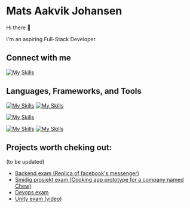# Mats Aakvik Johansen

Hi there 👋

I'm an aspiring Full-Stack Developer.


## Connect with me
[![My Skills](https://skillicons.dev/icons?i=linkedin)](https://www.linkedin.com/in/mats-aakvik-johansen)


## Languages, Frameworks, and Tools
[![My Skills](https://skillicons.dev/icons?i=js,html,css,cs)](https://skillicons.dev)
[![My Skills](https://skillicons.dev/icons?i=java,py&theme=light)](https://skillicons.dev)

[![My Skills](https://skillicons.dev/icons?i=maven,react,spring,nodejs&theme=light)](https://skillicons.dev)

[![My Skills](https://skillicons.dev/icons?i=aws,azure,figma,vite&theme=light)](https://skillicons.dev)
[![My Skills](https://skillicons.dev/icons?i=idea,docker,git,postman,selenium,unity,mysql,mongodb)](https://skillicons.dev)

## Projects worth cheking out:

(to be updated)
- [Backend exam (Replica of facebook's messenger)](https://github.com/kristiania-pgr209-2022/pg209exam-sebastiannordby)
- [Smidig prosjekt exam (Cooking app prototype for a company named Chew)](https://github.com/bilalStudy/ChewTestApplication)
- [Devops exam](https://github.com/Matsjohaa/Devops-Exam)
- [Unity exam (video)](https://www.youtube.com/watch?v=H_YeUJwItAM)
